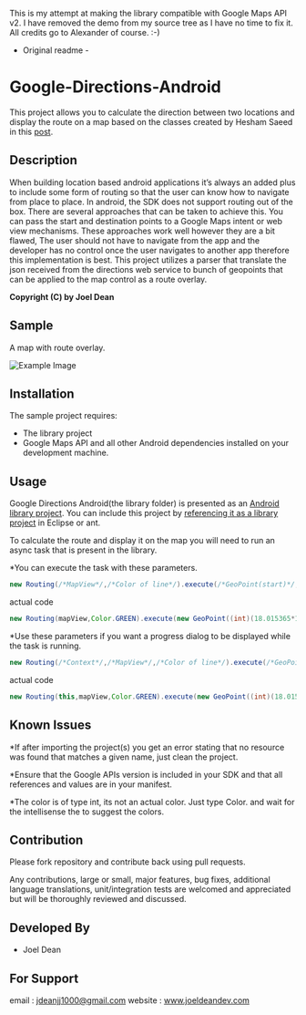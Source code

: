 This is my attempt at making the library compatible with Google Maps API v2.
I have removed the demo from my source tree as I have no time to fix it.
All credits go to Alexander of course. :-)

- Original readme -

Google-Directions-Android
=========================

This project allows you to  calculate the direction between two locations and display the route on a map based on the 
classes created by Hesham Saeed in this [post](http://stackoverflow.com/questions/11745314/why-retrieving-google-directions-for-android-using-kml-data-is-not-working-anymo/11745316#11745316).

Description
-----------

When building location based android applications it’s always an added plus to include some form of routing so that the user can know how to navigate from place to place. In android, the SDK does not support routing out of the box. There are several approaches that can be taken to achieve this.  You can pass the start and destination points to a Google Maps intent or web view mechanisms. These approaches work well however they are a bit flawed, The user should not have to navigate from the app and the developer has no control once the user navigates to another app therefore  this implementation is best. This project utilizes a parser that translate the json received from the directions web service to bunch of geopoints that can be applied to the map control as a route overlay.

<b>Copyright (C) by Joel Dean</b>

Sample
------

A map with route overlay.

![Example Image][1]


Installation
------------

The sample project requires:

* The library project
* Google Maps API and all other Android dependencies installed on your development machine.

Usage
-----

Google Directions Android(the library folder) is presented as an [Android library project](http://developer.android.com/guide/developing/projects/projects-eclipse.html).
You can include this project by [referencing it as a library project](http://developer.android.com/guide/developing/projects/projects-eclipse.html#ReferencingLibraryProject) in Eclipse or ant.

To calculate the route and display it on the map you will need to run an async task that is present in the library.

*You can execute the task with these parameters.

``` java
new Routing(/*MapView*/,/*Color of line*/).execute(/*GeoPoint(start)*/,/*GeoPoint(destination)*/);
```

actual code 
``` java
new Routing(mapView,Color.GREEN).execute(new GeoPoint((int)(18.015365*1E6),(int)(-77.499382*1E6)), new GeoPoint((int)(18.012590*1E6),(int)(-77.500659*1E6)));
```

*Use these parameters if you want a progress dialog to be displayed while the task is running. 

``` java
new Routing(/*Context*/,/*MapView*/,/*Color of line*/).execute(/*GeoPoint(start)*/,/*GeoPoint(destination)*/);
```

actual code 
``` java
new Routing(this,mapView,Color.GREEN).execute(new GeoPoint((int)(18.015365*1E6),(int)(-77.499382*1E6)), new GeoPoint((int)(18.012590*1E6),(int)(-77.500659*1E6)));
```

Known Issues
------------
*If after importing the project(s) you get an error stating that no resource was found that matches a given name,
just clean the project.

*Ensure that the Google APIs version is included in your SDK and that all references and values are in your manifest.

*The color is of type int, its not an actual color. Just type Color. and wait for the intellisense the to suggest the colors.

Contribution
------------

Please fork  repository and contribute back using pull requests.

Any contributions, large or small, major features, bug fixes, additional language translations, unit/integration tests are welcomed and appreciated but will be thoroughly reviewed and discussed.

Developed By
------------
* Joel Dean 

For Support
------------

email : jdeanjj1000@gmail.com
website : www.joeldeandev.com



[1]:http://i47.tinypic.com/2l9krys.jpg

